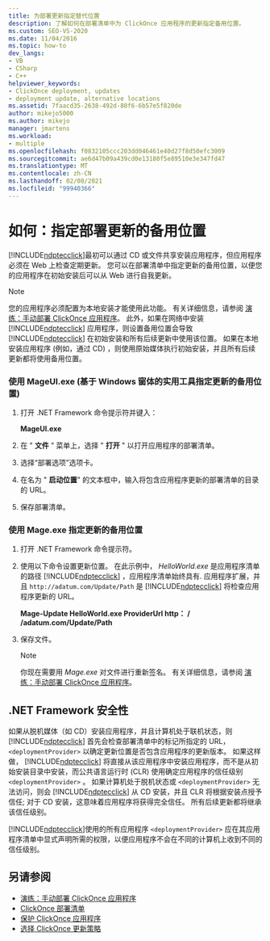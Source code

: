```yaml
---
title: 为部署更新指定替代位置
description: 了解如何在部署清单中为 ClickOnce 应用程序的更新指定备用位置。
ms.custom: SEO-VS-2020
ms.date: 11/04/2016
ms.topic: how-to
dev_langs:
- VB
- CSharp
- C++
helpviewer_keywords:
- ClickOnce deployment, updates
- deployment update, alternative locations
ms.assetid: 7faacd35-2638-492d-80f6-6b57e5f820de
author: mikejo5000
ms.author: mikejo
manager: jmartens
ms.workload:
- multiple
ms.openlocfilehash: f0832105ccc203dd046461e40d27f8d50efc3009
ms.sourcegitcommit: ae6d47b09a439cd0e13180f5e89510e3e347fd47
ms.translationtype: MT
ms.contentlocale: zh-CN
ms.lasthandoff: 02/08/2021
ms.locfileid: "99940366"
---
```

# <a name="how-to-specify-an-alternate-location-for-deployment-updates"></a>如何：指定部署更新的备用位置
[!INCLUDE[ndptecclick](../deployment/includes/ndptecclick_md.md)]最初可以通过 CD 或文件共享安装应用程序，但应用程序必须在 Web 上检查定期更新。 您可以在部署清单中指定更新的备用位置，以便您的应用程序在初始安装后可以从 Web 进行自我更新。

> [!NOTE]
> 您的应用程序必须配置为本地安装才能使用此功能。 有关详细信息，请参阅 [演练：手动部署 ClickOnce 应用程序](../deployment/walkthrough-manually-deploying-a-clickonce-application.md)。 此外，如果在网络中安装 [!INCLUDE[ndptecclick](../deployment/includes/ndptecclick_md.md)] 应用程序，则设置备用位置会导致 [!INCLUDE[ndptecclick](../deployment/includes/ndptecclick_md.md)] 在初始安装和所有后续更新中使用该位置。 如果在本地安装应用程序 (例如，通过 CD) ，则使用原始媒体执行初始安装，并且所有后续更新都将使用备用位置。

### <a name="specify-an-alternate-location-for-updates-by-using-mageuiexe-windows-forms-based-utility"></a>使用 MageUI.exe (基于 Windows 窗体的实用工具指定更新的备用位置) 

1. 打开 .NET Framework 命令提示符并键入：

     **MageUI.exe**

2. 在 " **文件** " 菜单上，选择 " **打开** " 以打开应用程序的部署清单。

3. 选择“部署选项”选项卡。

4. 在名为 " **启动位置**" 的文本框中，输入将包含应用程序更新的部署清单的目录的 URL。

5. 保存部署清单。

### <a name="specify-an-alternate-location-for-updates-by-using-mageexe"></a>使用 Mage.exe 指定更新的备用位置

1. 打开 .NET Framework 命令提示符。

2. 使用以下命令设置更新位置。 在此示例中， *HelloWorld.exe* 是应用程序清单的路径 [!INCLUDE[ndptecclick](../deployment/includes/ndptecclick_md.md)] ，应用程序清单始终具有. 应用程序扩展，并且 `http://adatum.com/Update/Path` 是 [!INCLUDE[ndptecclick](../deployment/includes/ndptecclick_md.md)] 将检查应用程序更新的 URL。

    **Mage-Update HelloWorld.exe ProviderUrl http： \/ /adatum.com/Update/Path**

3. 保存文件。

   > [!NOTE]
   > 你现在需要用 *Mage.exe* 对文件进行重新签名。 有关详细信息，请参阅 [演练：手动部署 ClickOnce 应用程序](../deployment/walkthrough-manually-deploying-a-clickonce-application.md)。

## <a name="net-framework-security"></a>.NET Framework 安全性
 如果从脱机媒体（如 CD）安装应用程序，并且计算机处于联机状态，则 [!INCLUDE[ndptecclick](../deployment/includes/ndptecclick_md.md)] 首先会检查部署清单中的标记所指定的 URL， `<deploymentProvider>` 以确定更新位置是否包含应用程序的更新版本。 如果这样做， [!INCLUDE[ndptecclick](../deployment/includes/ndptecclick_md.md)] 将直接从该应用程序中安装应用程序，而不是从初始安装目录中安装，而公共语言运行时 (CLR) 使用确定应用程序的信任级别 `<deploymentProvider>` 。 如果计算机处于脱机状态或 `<deploymentProvider>` 无法访问，则会 [!INCLUDE[ndptecclick](../deployment/includes/ndptecclick_md.md)] 从 CD 安装，并且 CLR 将根据安装点授予信任; 对于 CD 安装，这意味着应用程序将获得完全信任。 所有后续更新都将继承该信任级别。

 [!INCLUDE[ndptecclick](../deployment/includes/ndptecclick_md.md)]使用的所有应用程序 `<deploymentProvider>` 应在其应用程序清单中显式声明所需的权限，以便应用程序不会在不同的计算机上收到不同的信任级别。

## <a name="see-also"></a>另请参阅
- [演练：手动部署 ClickOnce 应用程序](../deployment/walkthrough-manually-deploying-a-clickonce-application.md)
- [ClickOnce 部署清单](../deployment/clickonce-deployment-manifest.md)
- [保护 ClickOnce 应用程序](../deployment/securing-clickonce-applications.md)
- [选择 ClickOnce 更新策略](../deployment/choosing-a-clickonce-update-strategy.md)